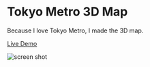 Tokyo Metro 3D Map
=================

Because I love Tokyo Metro, I made the 3D map.

[Live Demo](http://dl.xar.sh/metro/index.html)

![screen shot](https://farm6.staticflickr.com/5577/14545593198_bc197f2044_b_d.jpg)
